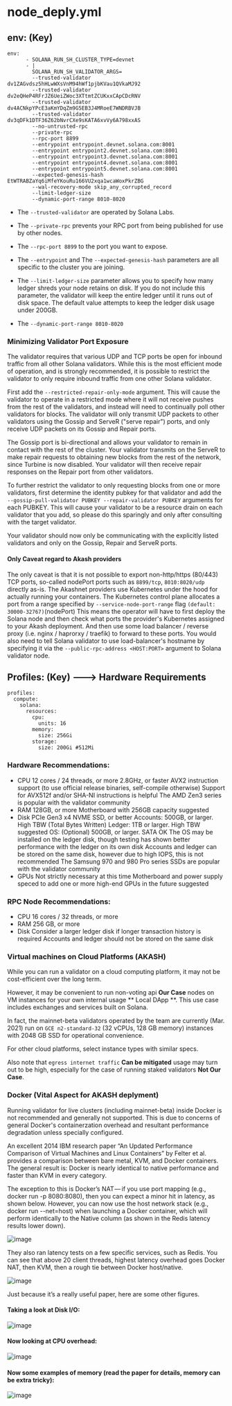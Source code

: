 # node_deply.yml

## env: (Key)

```
env:
      - SOLANA_RUN_SH_CLUSTER_TYPE=devnet
      - |
        SOLANA_RUN_SH_VALIDATOR_ARGS=
        --trusted-validator dv1ZAGvdsz5hHLwWXsVnM94hWf1pjbKVau1QVkaMJ92
        --trusted-validator dv2eQHeP4RFrJZ6UeiZWoc3XTtmtZCUKxxCApCDcRNV
        --trusted-validator dv4ACNkpYPcE3aKmYDqZm9G5EB3J4MRoeE7WNDRBVJB
        --trusted-validator dv3qDFk1DTF36Z62bNvrCXe9sKATA6xvVy6A798xxAS
        --no-untrusted-rpc
        --private-rpc
        --rpc-port 8899
        --entrypoint entrypoint.devnet.solana.com:8001
        --entrypoint entrypoint2.devnet.solana.com:8001
        --entrypoint entrypoint3.devnet.solana.com:8001
        --entrypoint entrypoint4.devnet.solana.com:8001
        --entrypoint entrypoint5.devnet.solana.com:8001
        --expected-genesis-hash EtWTRABZaYq6iMfeYKouRu166VU2xqa1wcaWoxPkrZBG
        --wal-recovery-mode skip_any_corrupted_record
        --limit-ledger-size
        --dynamic-port-range 8010-8020
``` 

* The `--trusted-validator` are operated by Solana Labs.

* The `--private-rpc` prevents your RPC port from being published for use by other nodes.

* The `--rpc-port 8899` to the port you want to expose.  

* The `--entrypoint` and The `--expected-genesis-hash` parameters are all specific to the cluster you are joining.

* The `--limit-ledger-size` parameter allows you to specify how many ledger shreds your node retains on disk. If you do not include this parameter, the validator will keep the entire ledger until it runs out of disk space. The default value attempts to keep the ledger disk usage under 200GB.

* The `--dynamic-port-range 8010-8020` 

### Minimizing Validator Port Exposure

The validator requires that various UDP and TCP ports be open for inbound traffic from all other Solana validators. While this is the most efficient mode of operation, and is strongly recommended, it is possible to restrict the validator to only require inbound traffic from one other Solana validator.

First add the `--restricted-repair-only-mode` argument. This will cause the validator to operate in a restricted mode where it will not receive pushes from the rest of the validators, and instead will need to continually poll other validators for blocks. The validator will only transmit UDP packets to other validators using the Gossip and ServeR ("serve repair") ports, and only receive UDP packets on its Gossip and Repair ports.

The Gossip port is bi-directional and allows your validator to remain in contact with the rest of the cluster. Your validator transmits on the ServeR to make repair requests to obtaining new blocks from the rest of the network, since Turbine is now disabled. Your validator will then receive repair responses on the Repair port from other validators.

To further restrict the validator to only requesting blocks from one or more validators, first determine the identity pubkey for that validator and add the `--gossip-pull-validator PUBKEY --repair-validator PUBKEY` arguments for each PUBKEY. This will cause your validator to be a resource drain on each validator that you add, so please do this sparingly and only after consulting with the target validator.

Your validator should now only be communicating with the explicitly listed validators and only on the Gossip, Repair and ServeR ports.

#### Only Caveat regard to Akash providers

The only caveat is that it is not possible to export non-http/https (80/443) TCP ports, so-called nodePort ports such as `8899/tcp`, `8010:8020/udp` directly as-is.
The Akashnet providers use Kubernetes under the hood for actually running your containers. The Kubernetes control plane allocates a port from a range specified by `--service-node-port-range` flag `(default: 30000-32767)`(nodePort)
This means the operator will have to first deploy the Solana node and then check what ports the provider's Kubernetes assigned to your Akash deployment.
And then use some load balancer / reverse proxy (i.e. nginx / haprorxy / traefik) to forward to these ports.
You would also need to tell Solana validator to use load-balancer's hostname by specifying it via the `--public-rpc-address <HOST:PORT>` argument to Solana validator node.

## Profiles: (Key) ---> Hardware Requirements

```
profiles:
  compute:
    solana:
      resources:
        cpu:
          units: 16
        memory:
          size: 256Gi
        storage:
          size: 200Gi #512Mi
``` 
### Hardware Recommendations:

   * CPU
        12 cores / 24 threads, or more
        2.8GHz, or faster
        AVX2 instruction support (to use official release binaries, self-compile otherwise)
        Support for AVX512f and/or SHA-NI instructions is helpful
        The AMD Zen3 series is popular with the validator community
   * RAM
        128GB, or more
        Motherboard with 256GB capacity suggested
   * Disk
        PCIe Gen3 x4 NVME SSD, or better
        Accounts: 500GB, or larger. High TBW (Total Bytes Written)
        Ledger: 1TB or larger. High TBW suggested
        OS: (Optional) 500GB, or larger. SATA OK
        The OS may be installed on the ledger disk, though testing has shown better performance with the ledger on its own disk
        Accounts and ledger can be stored on the same disk, however due to high IOPS, this is not recommended
        The Samsung 970 and 980 Pro series SSDs are popular with the validator community
   * GPUs
        Not strictly necessary at this time
        Motherboard and power supply speced to add one or more high-end GPUs in the future suggested
        
### RPC Node Recommendations:

   * CPU
        16 cores / 32 threads, or more
   * RAM
        256 GB, or more
   * Disk
        Consider a larger ledger disk if longer transaction history is required
        Accounts and ledger should not be stored on the same disk
        
### Virtual machines on Cloud Platforms (AKASH)

While you can run a validator on a cloud computing platform, it may not be cost-efficient over the long term.

However, it may be convenient to run non-voting api **Our Case** nodes on VM instances for your own internal usage ** Local DApp **. This use case includes exchanges and services built on Solana.

In fact, the mainnet-beta validators operated by the team are currently (Mar. 2021) run on `GCE n2-standard-32` (32 vCPUs, 128 GB memory) instances with 2048 GB SSD for operational convenience.

For other cloud platforms, select instance types with similar specs.

Also note that `egress internet traffic` **Can be mitigated** usage may turn out to be high, especially for the case of running staked validators **Not Our Case**.

### Docker (Vital Aspect for AKASH deplyment)

Running validator for live clusters (including mainnet-beta) inside Docker is not recommended and generally not supported. This is due to concerns of general Docker's containerzation overhead and resultant performance degradation unless specially configured.

An excellent 2014 IBM research paper “An Updated Performance Comparison of Virtual Machines and Linux Containers” by Felter et al. provides a comparison between bare metal, KVM, and Docker containers. The general result is: Docker is nearly identical to native performance and faster than KVM in every category.

The exception to this is Docker’s NAT — if you use port mapping (e.g., docker run -p 8080:8080), then you can expect a minor hit in latency, as shown below. However, you can now use the host network stack (e.g., docker run --net=host) when launching a Docker container, which will perform identically to the Native column (as shown in the Redis latency results lower down).

![image](https://user-images.githubusercontent.com/82784007/135408671-f4c05ae6-eb3b-40c8-85b0-67f4c867290f.png)

They also ran latency tests on a few specific services, such as Redis. You can see that above 20 client threads, highest latency overhead goes Docker NAT, then KVM, then a rough tie between Docker host/native. 

![image](https://user-images.githubusercontent.com/82784007/135408979-70b13006-0b44-44c8-87fa-cdab71ff7c3e.png)

Just because it’s a really useful paper, here are some other figures. 

#### Taking a look at Disk I/O:

![image](https://user-images.githubusercontent.com/82784007/135409312-f5387e0d-6b8a-4eac-a6d4-5ffa1833ede3.png)

#### Now looking at CPU overhead:

![image](https://user-images.githubusercontent.com/82784007/135409394-6ba55142-e252-4b78-9c9f-42f1b028d14f.png)

#### Now some examples of memory (read the paper for details, memory can be extra tricky):

![image](https://user-images.githubusercontent.com/82784007/135409572-8e98579a-2c09-4684-a0e3-dc1f31ae1a85.png)






